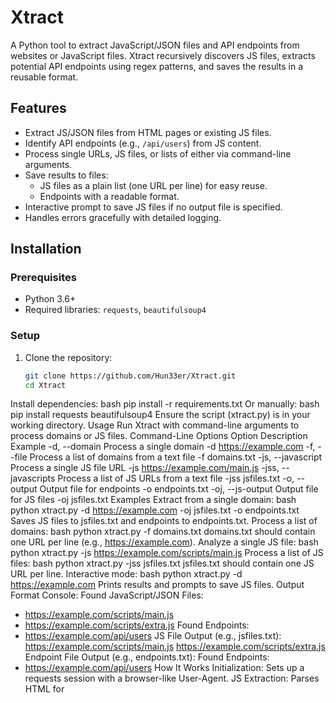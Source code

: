 # **Xtract**

A Python tool to extract JavaScript/JSON files and API endpoints from websites or JavaScript files. Xtract recursively discovers JS files, extracts potential API endpoints using regex patterns, and saves the results in a reusable format.

## **Features**
- Extract JS/JSON files from HTML pages or existing JS files.
- Identify API endpoints (e.g., `/api/users`) from JS content.
- Process single URLs, JS files, or lists of either via command-line arguments.
- Save results to files:
  - JS files as a plain list (one URL per line) for easy reuse.
  - Endpoints with a readable format.
- Interactive prompt to save JS files if no output file is specified.
- Handles errors gracefully with detailed logging.

## **Installation**

### **Prerequisites**
- Python 3.6+
- Required libraries: `requests`, `beautifulsoup4`

### **Setup**
1. Clone the repository:
   ```bash
   git clone https://github.com/Hun33er/Xtract.git
   cd Xtract
   
Install dependencies:
bash
pip install -r requirements.txt
Or manually:
bash
pip install requests beautifulsoup4
Ensure the script (xtract.py) is in your working directory.
Usage
Run Xtract with command-line arguments to process domains or JS files.
Command-Line Options
Option
Description
Example
-d, --domain
Process a single domain
-d https://example.com
-f, --file
Process a list of domains from a text file
-f domains.txt
-js, --javascript
Process a single JS file URL
-js https://example.com/main.js
-jss, --javascripts
Process a list of JS URLs from a text file
-jss jsfiles.txt
-o, --output
Output file for endpoints
-o endpoints.txt
-oj, --js-output
Output file for JS files
-oj jsfiles.txt
Examples
Extract from a single domain:
bash
python xtract.py -d https://example.com -oj jsfiles.txt -o endpoints.txt
Saves JS files to jsfiles.txt and endpoints to endpoints.txt.
Process a list of domains:
bash
python xtract.py -f domains.txt
domains.txt should contain one URL per line (e.g., https://example.com).
Analyze a single JS file:
bash
python xtract.py -js https://example.com/scripts/main.js
Process a list of JS files:
bash
python xtract.py -jss jsfiles.txt
jsfiles.txt should contain one JS URL per line.
Interactive mode:
bash
python xtract.py -d https://example.com
Prints results and prompts to save JS files.
Output Format
Console:
Found JavaScript/JSON Files:
- https://example.com/scripts/main.js
- https://example.com/scripts/extra.js
Found Endpoints:
- https://example.com/api/users
JS File Output (e.g., jsfiles.txt):
https://example.com/scripts/main.js
https://example.com/scripts/extra.js
Endpoint File Output (e.g., endpoints.txt):
Found Endpoints:
- https://example.com/api/users
How It Works
Initialization: Sets up a requests session with a browser-like User-Agent.
JS Extraction: Parses HTML for <script src="..."> tags or scans JS files for references.
Endpoint Extraction: Uses regex to find patterns like /api/... in JS content.
Recursion: Continuously processes newly discovered JS files until none remain.
Results: Saves JS files as a plain list and endpoints with formatting.
Requirements File
Create a requirements.txt with:
requests
beautifulsoup4
Contributing
Fork the repository.
Create a feature branch (git checkout -b feature-name).
Commit your changes (git commit -m "Add feature").
Push to the branch (git push origin feature-name).
Open a Pull Request.
License
This project is licensed under the MIT License - see the LICENSE file for details.
Acknowledgments
Built with Python, leveraging requests and BeautifulSoup.
Inspired by web scraping and security research tools.
